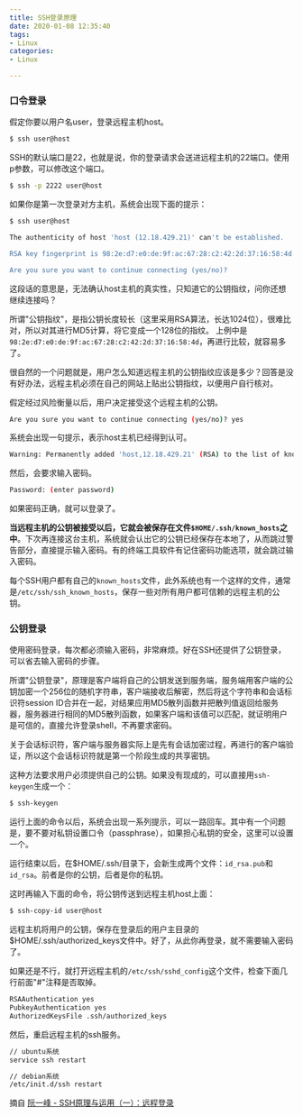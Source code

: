 ```yaml
---
title: SSH登录原理
date: 2020-01-08 12:35:40
tags:
- Linux
categories:
- Linux

---
```


### 口令登录

假定你要以用户名user，登录远程主机host。

```bash
$ ssh user@host
```
<!-- more  -->

SSH的默认端口是22，也就是说，你的登录请求会送进远程主机的22端口。使用p参数，可以修改这个端口。

```bash
$ ssh -p 2222 user@host
```

如果你是第一次登录对方主机，系统会出现下面的提示：


``` bash
$ ssh user@host

The authenticity of host 'host (12.18.429.21)' can't be established.

RSA key fingerprint is 98:2e:d7:e0:de:9f:ac:67:28:c2:42:2d:37:16:58:4d.

Are you sure you want to continue connecting (yes/no)?
```

这段话的意思是，无法确认host主机的真实性，只知道它的公钥指纹，问你还想继续连接吗？

所谓"公钥指纹"，是指公钥长度较长（这里采用RSA算法，长达1024位），很难比对，所以对其进行MD5计算，将它变成一个128位的指纹。
上例中是`98:2e:d7:e0:de:9f:ac:67:28:c2:42:2d:37:16:58:4d`，再进行比较，就容易多了。

很自然的一个问题就是，用户怎么知道远程主机的公钥指纹应该是多少？回答是没有好办法，远程主机必须在自己的网站上贴出公钥指纹，以便用户自行核对。

假定经过风险衡量以后，用户决定接受这个远程主机的公钥。

```bash
Are you sure you want to continue connecting (yes/no)? yes
```

系统会出现一句提示，表示host主机已经得到认可。

```bash 
Warning: Permanently added 'host,12.18.429.21' (RSA) to the list of known hosts.
```

然后，会要求输入密码。

```bash
Password: (enter password)
```

如果密码正确，就可以登录了。

**当远程主机的公钥被接受以后，它就会被保存在文件`$HOME/.ssh/known_hosts`之中**。下次再连接这台主机，系统就会认出它的公钥已经保存在本地了，从而跳过警告部分，直接提示输入密码。有的终端工具软件有记住密码功能选项，就会跳过输入密码。

每个SSH用户都有自己的`known_hosts`文件，此外系统也有一个这样的文件，通常是`/etc/ssh/ssh_known_hosts`，保存一些对所有用户都可信赖的远程主机的公钥。

### 公钥登录

使用密码登录，每次都必须输入密码，非常麻烦。好在SSH还提供了公钥登录，可以省去输入密码的步骤。

所谓"公钥登录"，原理是客户端将自己的公钥发送到服务端，服务端用客户端的公钥加密一个256位的随机字符串，客户端接收后解密，然后将这个字符串和会话标识符session ID合并在一起，对结果应用MD5散列函数并把散列值返回给服务器，服务器进行相同的MD5散列函数，如果客户端和该值可以匹配，就证明用户是可信的，直接允许登录shell，不再要求密码。

关于会话标识符，客户端与服务器实际上是先有会话加密过程，再进行的客户端验证，所以这个会话标识符就是第一个阶段生成的共享密钥。

这种方法要求用户必须提供自己的公钥。如果没有现成的，可以直接用`ssh-keygen`生成一个：

```bash
$ ssh-keygen
```

运行上面的命令以后，系统会出现一系列提示，可以一路回车。其中有一个问题是，要不要对私钥设置口令（passphrase），如果担心私钥的安全，这里可以设置一个。

运行结束以后，在$HOME/.ssh/目录下，会新生成两个文件：`id_rsa.pub`和`id_rsa`。前者是你的公钥，后者是你的私钥。

这时再输入下面的命令，将公钥传送到远程主机host上面：

```bash
$ ssh-copy-id user@host
```

远程主机将用户的公钥，保存在登录后的用户主目录的$HOME/.ssh/authorized_keys文件中。好了，从此你再登录，就不需要输入密码了。

如果还是不行，就打开远程主机的`/etc/ssh/sshd_config`这个文件，检查下面几行前面"#"注释是否取掉。

```bash
RSAAuthentication yes
PubkeyAuthentication yes
AuthorizedKeysFile .ssh/authorized_keys
```

然后，重启远程主机的ssh服务。

```bash
// ubuntu系统
service ssh restart

// debian系统
/etc/init.d/ssh restart
```

摘自  [阮一峰 - SSH原理与运用（一）：远程登录](http://www.ruanyifeng.com/blog/2011/12/ssh_remote_login.html)